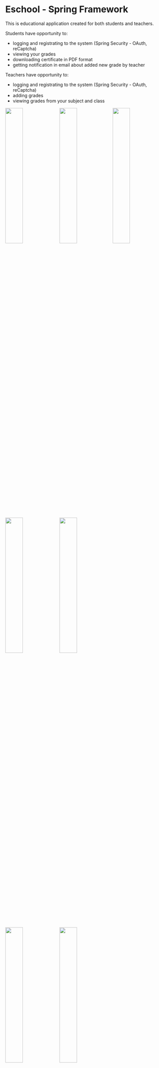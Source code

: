 # Eschool - Spring Framework

This is educational application created for both students and teachers.  

Students have opportunity to:  
* logging and registrating to the system (Spring Security - OAuth, reCaptcha)
* viewing your grades
* downloading certificate in PDF format
* getting notification in email about added new grade by teacher

Teachers have opportunity to:
* logging and registrating to the system (Spring Security - OAuth, reCaptcha)
* adding grades
* viewing grades from your subject and class

<img src="https://user-images.githubusercontent.com/25122911/46468864-f6f2ce00-c7d1-11e8-84d6-a316d5077ba7.png" width="33%" height="33%"> <img src="https://user-images.githubusercontent.com/25122911/46468867-f823fb00-c7d1-11e8-88df-a842a6c51cad.png" width="33%" height="33%"><img src="https://user-images.githubusercontent.com/25122911/46468351-767f9d80-c7d0-11e8-9203-ff1baa2a8689.png" width="33%" height="33%">  <img src="https://user-images.githubusercontent.com/25122911/46468361-7bdce800-c7d0-11e8-8cba-a86a8bb06e17.png" width="33%" height="33%"> <img src="https://user-images.githubusercontent.com/25122911/46468787-c0b54e80-c7d1-11e8-9d28-e69bb96481f9.png" width="33%" height="33%"> <img src="https://user-images.githubusercontent.com/25122911/46468786-beeb8b00-c7d1-11e8-9a4b-c3edc5beb31d.png" width="33%" height="33%">
<img src="https://user-images.githubusercontent.com/25122911/46468969-4e913980-c7d2-11e8-864d-6bc4dd6551c7.png" width="33%" height="33%">
